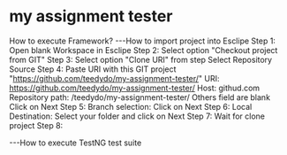 # my assignment tester
How to execute Framework?
---How to import project into Esclipe
Step 1: Open blank Workspace in Esclipe
Step 2: Select option "Checkout project from GIT"
Step 3: Select option "Clone URI" from step Select Repository Source
Step 4: Paste URI with this GIT project "https://github.com/teedydo/my-assignment-tester/"
        URI: https://github.com/teedydo/my-assignment-tester/
        Host: githud.com
        Repository path: /teedydo/my-assignment-tester/
        Others field are blank
        Click on Next
Step 5: Branch selection: Click on Next
Step 6: Local Destination: Select your folder and click on Next
Step 7: Wait for clone project
Step 8: 

---How to execute TestNG test suite

